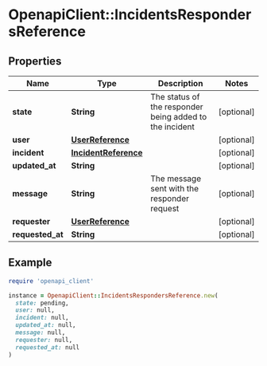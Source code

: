 # OpenapiClient::IncidentsRespondersReference

## Properties

| Name | Type | Description | Notes |
| ---- | ---- | ----------- | ----- |
| **state** | **String** | The status of the responder being added to the incident | [optional] |
| **user** | [**UserReference**](UserReference.md) |  | [optional] |
| **incident** | [**IncidentReference**](IncidentReference.md) |  | [optional] |
| **updated_at** | **String** |  | [optional] |
| **message** | **String** | The message sent with the responder request | [optional] |
| **requester** | [**UserReference**](UserReference.md) |  | [optional] |
| **requested_at** | **String** |  | [optional] |

## Example

```ruby
require 'openapi_client'

instance = OpenapiClient::IncidentsRespondersReference.new(
  state: pending,
  user: null,
  incident: null,
  updated_at: null,
  message: null,
  requester: null,
  requested_at: null
)
```

